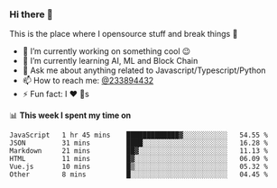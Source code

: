 ### Hi there 👋

<!--
**a233894432/a233894432** is a ✨ _special_ ✨ repository because its `README.md` (this file) appears on your GitHub profile.

Here are some ideas to get you started:

- 🔭 I’m currently working on ...
- 🌱 I’m currently learning ...
- 👯 I’m looking to collaborate on ...
- 🤔 I’m looking for help with ...
- 💬 Ask me about ...
- 📫 How to reach me: ...
- 😄 Pronouns: ...
- ⚡ Fun fact: ...
-->
 
 
This is the place where I opensource stuff and break things :rofl:

- 🔭 I’m currently working on something cool :wink:
- 🌱 I’m currently learning AI, ML and Block Chain
- 💬 Ask me about anything related to Javascript/Typescript/Python
- 📫 How to reach me: [@233894432](https://twitter.com/233894432)
- ⚡ Fun fact: I :heart: :dog:s

📊 **This week I spent my time on**
<!--START_SECTION:waka-->

```text
JavaScript   1 hr 45 mins    █████████████▓░░░░░░░░░░░   54.55 %
JSON         31 mins         ████░░░░░░░░░░░░░░░░░░░░░   16.28 %
Markdown     21 mins         ██▓░░░░░░░░░░░░░░░░░░░░░░   11.13 %
HTML         11 mins         █▓░░░░░░░░░░░░░░░░░░░░░░░   06.09 %
Vue.js       10 mins         █▒░░░░░░░░░░░░░░░░░░░░░░░   05.32 %
Other        8 mins          █░░░░░░░░░░░░░░░░░░░░░░░░   04.45 %
```

<!--END_SECTION:waka-->
